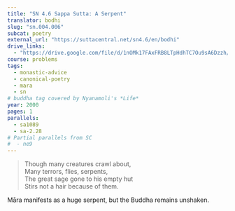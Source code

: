 ```yaml
---
title: "SN 4.6 Sappa Sutta: A Serpent"
translator: bodhi
slug: "sn.004.006"
subcat: poetry
external_url: "https://suttacentral.net/sn4.6/en/bodhi"
drive_links:
  - "https://drive.google.com/file/d/1nOMk17FAxFRB8LTpHdhTC7Ou9sA6Dzzh/view?usp=drivesdk"
course: problems
tags:
  - monastic-advice
  - canonical-poetry
  - mara
  - sn
# buddha tag covered by Nyanamoli's *Life*
year: 2000
pages: 1
parallels:
  - sa1089
  - sa-2.28
# Partial parallels from SC
#  - ne9
---
```


> Though many creatures crawl about,  
Many terrors, flies, serpents,  
The great sage gone to his empty hut  
Stirs not a hair because of them.

Māra manifests as a huge serpent, but the Buddha remains unshaken.
